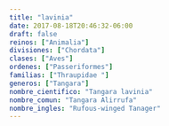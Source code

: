 ```yaml
---
title: "lavinia"
date: 2017-08-18T20:46:32-06:00
draft: false
reinos: ["Animalia"]
divisiones: ["Chordata"]
clases: ["Aves"]
ordenes: ["Passeriformes"]
familias: ["Thraupidae "]
generos: ["Tangara"]
nombre_cientifico: "Tangara lavinia"
nombre_comun: "Tangara Alirrufa"
nombre_ingles: "Rufous-winged Tanager"
---
```

